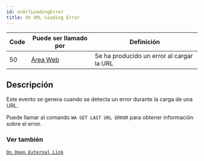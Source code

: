 ```yaml
---
id: onUrlLoadingError
title: On URL Loading Error
---
```


| Code | Puede ser llamado por                       | Definición                                |
| ---- | ------------------------------------------- | ----------------------------------------- |
| 50   | [Área Web](FormObjects/webArea_overview.md) | Se ha producido un error al cargar la URL |

## Descripción

Este evento se genera cuando se detecta un error durante la carga de una URL.

Puede llamar al comando `WA GET LAST URL ERROR` para obtener información sobre el error.

### Ver también

[`On Open External Link`](onOpenExternalLink.md)